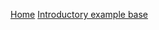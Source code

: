 [Home](https://github.com/SGpp/SGpp/wiki)
[Introductory example base](https://github.com/SGpp/SGpp/wiki/Base-introductory-example-(C%E2%81%BA%E2%81%BA))